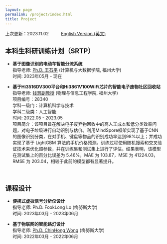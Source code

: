 ```yaml
---
layout: page
permalink: /project/index.html
title: Project
---
```


上次更新：2023.11.02 &nbsp;&nbsp;&nbsp;&nbsp;&nbsp;&nbsp;&nbsp;&nbsp;  [English Version (英文)](https://wangzhipeng2002.github.io/file/project-zh/)


## 本科生科研训练计划（SRTP）

- **基于图像识别的电动车智能分流系统**<br>指导老师: [Ph.D. 王石平](https://ccds.fzu.edu.cn/info/1202/8958.htm) (计算机与大数据学院, 福州大学)<br>时间: 2023年05月 - 现在<br>


- **基于Hi3516DV300平台和Hi3861V100WiFi芯片的智能电子废物社区回收站**<br>
指导老师: [钱慧副教授](https://ieeexplore.ieee.org/author/37587238900) (物理与信息工程学院, 福州大学)<br>
项目编号：28340 <br>
学科一级门：计算机科学与技术 <br>
学科二级类：人工智能 <br>
时间: 2022.05 - 2023.05 <br>
项目简介：该项目旨在解决电子废弃物回收中的高人工成本和低分类效率问题，对电子垃圾进行自动识别与估价。利用MindSpore框架实现了基于CNN 的图像识别分类，在对手机、键盘等物品的识别成功率达到98%以上；并成功实现了基于 LightGBM 算法的手机价格预测。训练过程使用随机搜索和交叉验证技术来优化超参数，并在训练集和测试集上进行了评估。结果表明，该模型在测试集上的百分比误差为 5.46%，MAE 为 103.87，MSE 为 41224.03，RMSE 为 203.04，相较于此前的模型都有显著提升。

<br>


## 课程设计

- **便携式虚拟信号分析仪设计**<br>指导老师: Ph.D. FookLong Lo (梅努斯大学)<br>时间: 2023年03月 - 2023年06月<br>

- **基于物联网的智能路灯设计**<br>指导老师: [Ph.D. ChinHong Wong](https://www.researchgate.net/profile/Chin-Hong-Wong) (梅努斯大学)<br>时间: 2022年03月 - 2022年06月<br>
